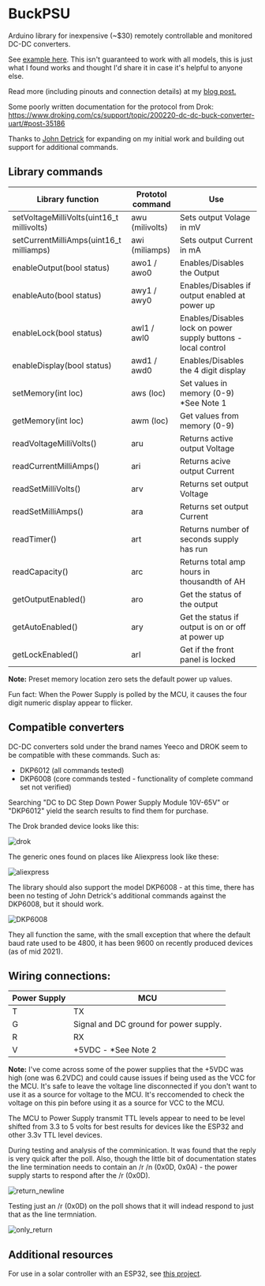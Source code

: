 # BuckPSU
Arduino library for inexpensive (~$30) remotely controllable and monitored DC-DC converters.

See [example here](https://github.com/bengineer19/BuckPSU/blob/master/examples/BuckPSU_example/BuckPSU_example.ino).
This isn't guaranteed to work with all models, this is just what I found works and thought I'd share it in case it's helpful to anyone else.

Read more (including pinouts and connection details) at my [blog post.](https://benjames.io/2018/06/29/secret-uart-on-chinese-dcdc-converters/)

Some poorly written documentation for the protocol from Drok:
https://www.droking.com/cs/support/topic/200220-dc-dc-buck-converter-uart/#post-35186

Thanks to [John Detrick](https://github.com/jdetrick) for expanding on my initial work and building out support for additional commands.

## Library commands
|Library function| Prototol command |  Use |
| ------------- | ------------- | ------------- |
| setVoltageMilliVolts(uint16_t millivolts) | awu (milivolts) | Sets output Volage in mV |
| setCurrentMilliAmps(uint16_t milliamps) | awi (miliamps) | Sets output Current in mA |
| enableOutput(bool status) | awo1 / awo0 | Enables/Disables the Output |
| enableAuto(bool status) | awy1 / awy0 | Enables/Disables if output enabled at power up |
| enableLock(bool status) |awl1 / awl0| Enables/Disables lock on power supply buttons - local control |
| enableDisplay(bool status) | awd1 / awd0 | Enables/Disables the 4 digit display |
| setMemory(int loc) | aws (loc) | Set values in memory (0-9) *See Note 1 |
| getMemory(int loc) | awm (loc) | Get values from memory (0-9) |
| readVoltageMilliVolts() | aru | Returns active output Voltage |
| readCurrentMilliAmps() | ari | Returns acive output Current |
| readSetMilliVolts() | arv | Returns set output Voltage |
| readSetMilliAmps() | ara | Returns set output Current |
| readTimer() | art | Returns number of seconds supply has run |
| readCapacity() | arc | Returns total amp hours in thousandth of AH |
| getOutputEnabled() | aro | Get the status of the output |
| getAutoEnabled() | ary | Get the status if output is on or off at power up |
| getLockEnabled() | arl | Get if the front panel is locked |

**Note:** Preset memory location zero sets the default power up values.

Fun fact: When the Power Supply is polled by the MCU, it causes the four digit numeric display appear to flicker.

## Compatible converters
DC-DC converters sold under the brand names Yeeco and DROK seem to be compatible with these commands.
Such as:
* DKP6012 (all commands tested) 
* DKP6008 (core commands tested - functionality of complete command set not verified)

Searching "DC to DC Step Down Power Supply Module 10V-65V" or "DKP6012" yield the search results to find them for purchase.

The Drok branded device looks like this:

![drok](https://user-images.githubusercontent.com/24259942/144702575-ca30d9d9-6daa-4150-9fa9-8cb83f3330cb.png)

The generic ones found on places like Aliexpress look like these:

![aliexpress](https://user-images.githubusercontent.com/24259942/144702582-652c7fd2-c5f9-4229-8cc1-ab7b0cea26c1.png)

The library should also support the model DKP6008 - at this time, there has been no testing of John Detrick's additional commands against the DKP6008, but it should work.

![DKP6008](https://user-images.githubusercontent.com/24259942/144708549-890997f1-5930-4279-b7c4-0e8f7f2b0d43.png)


They all function the same, with the small exception that where the default baud rate used to be 4800, it has been 9600 on recently produced devices (as of mid 2021).

## Wiring connections:

| Power Supply| MCU |
| ------------- | ------------- |
| T | TX |
| G | Signal and DC ground for power supply. |
| R | RX |
| V | +5VDC - *See Note 2 |

**Note:** I've come across some of the power supplies that the +5VDC was high (one was 6.2VDC) and could cause issues if being used as the VCC for the MCU. It's safe to leave the voltage line disconnected if you don't want to use it as a source for voltage to the MCU. It's reccomended to check the voltage on this pin before using it as a source for VCC to the MCU.

The MCU to Power Supply transmit TTL levels appear to need to be level shifted from 3.3 to 5 volts for best results for devices like the ESP32 and other 3.3v TTL level devices.

During testing and analysis of the comminication.  It was found that the reply is very quick after the poll. Also, though the little bit of documentation states the line termination needs to contain an /r /n (0x0D, 0x0A) - the power supply starts to respond after the /r (0x0D).

![return_newline](https://user-images.githubusercontent.com/24259942/146318917-c3b298ae-e19d-4130-b20a-eec27641f2cd.png)

Testing just an /r (0x0D) on the poll shows that it will indead respond to just that as the line termniation.

![only_return](https://user-images.githubusercontent.com/24259942/146319094-8210b66e-e23b-47ab-8e88-94c00b13407e.png)

## Additional resources
For use in a solar controller with an ESP32, see [this project](https://github.com/opensolarproject/OSPController). 

